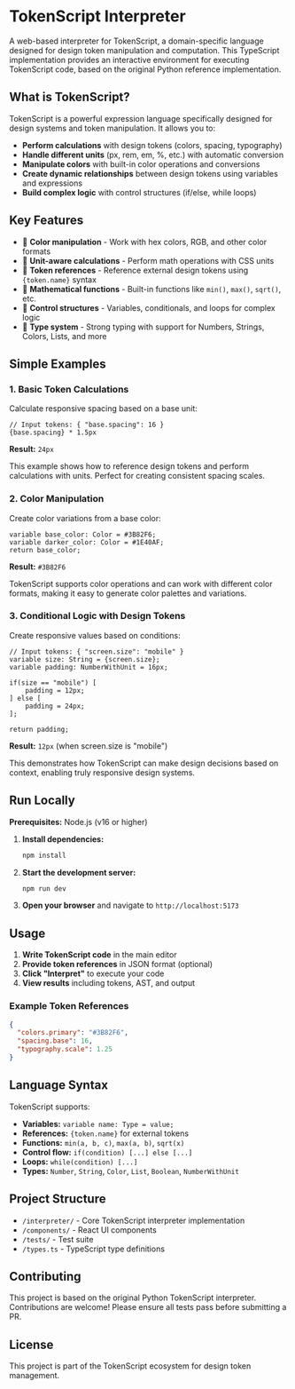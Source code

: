 # TokenScript Interpreter

A web-based interpreter for TokenScript, a domain-specific language designed for design token manipulation and computation. This TypeScript implementation provides an interactive environment for executing TokenScript code, based on the original Python reference implementation.

## What is TokenScript?

TokenScript is a powerful expression language specifically designed for design systems and token manipulation. It allows you to:

- **Perform calculations** with design tokens (colors, spacing, typography)
- **Handle different units** (px, rem, em, %, etc.) with automatic conversion
- **Manipulate colors** with built-in color operations and conversions
- **Create dynamic relationships** between design tokens using variables and expressions
- **Build complex logic** with control structures (if/else, while loops)

## Key Features

- 🎨 **Color manipulation** - Work with hex colors, RGB, and other color formats
- 📐 **Unit-aware calculations** - Perform math operations with CSS units
- 🔗 **Token references** - Reference external design tokens using `{token.name}` syntax
- 🧮 **Mathematical functions** - Built-in functions like `min()`, `max()`, `sqrt()`, etc.
- 🔄 **Control structures** - Variables, conditionals, and loops for complex logic
- 🎯 **Type system** - Strong typing with support for Numbers, Strings, Colors, Lists, and more

## Simple Examples

### 1. Basic Token Calculations
Calculate responsive spacing based on a base unit:

```tokenscript
// Input tokens: { "base.spacing": 16 }
{base.spacing} * 1.5px
```
**Result:** `24px`

This example shows how to reference design tokens and perform calculations with units. Perfect for creating consistent spacing scales.

### 2. Color Manipulation
Create color variations from a base color:

```tokenscript
variable base_color: Color = #3B82F6;
variable darker_color: Color = #1E40AF;
return base_color;
```
**Result:** `#3B82F6`

TokenScript supports color operations and can work with different color formats, making it easy to generate color palettes and variations.

### 3. Conditional Logic with Design Tokens
Create responsive values based on conditions:

```tokenscript
// Input tokens: { "screen.size": "mobile" }
variable size: String = {screen.size};
variable padding: NumberWithUnit = 16px;

if(size == "mobile") [
    padding = 12px;
] else [
    padding = 24px;
];

return padding;
```
**Result:** `12px` (when screen.size is "mobile")

This demonstrates how TokenScript can make design decisions based on context, enabling truly responsive design systems.

## Run Locally

**Prerequisites:** Node.js (v16 or higher)

1. **Install dependencies:**
   ```bash
   npm install
   ```

2. **Start the development server:**
   ```bash
   npm run dev
   ```

3. **Open your browser** and navigate to `http://localhost:5173`

## Usage

1. **Write TokenScript code** in the main editor
2. **Provide token references** in JSON format (optional)
3. **Click "Interpret"** to execute your code
4. **View results** including tokens, AST, and output

### Example Token References
```json
{
  "colors.primary": "#3B82F6",
  "spacing.base": 16,
  "typography.scale": 1.25
}
```

## Language Syntax

TokenScript supports:
- **Variables:** `variable name: Type = value;`
- **References:** `{token.name}` for external tokens
- **Functions:** `min(a, b, c)`, `max(a, b)`, `sqrt(x)`
- **Control flow:** `if(condition) [...] else [...]`
- **Loops:** `while(condition) [...]`
- **Types:** `Number`, `String`, `Color`, `List`, `Boolean`, `NumberWithUnit`

## Project Structure

- `/interpreter/` - Core TokenScript interpreter implementation
- `/components/` - React UI components
- `/tests/` - Test suite
- `/types.ts` - TypeScript type definitions

## Contributing

This project is based on the original Python TokenScript interpreter. Contributions are welcome! Please ensure all tests pass before submitting a PR.

## License

This project is part of the TokenScript ecosystem for design token management.
